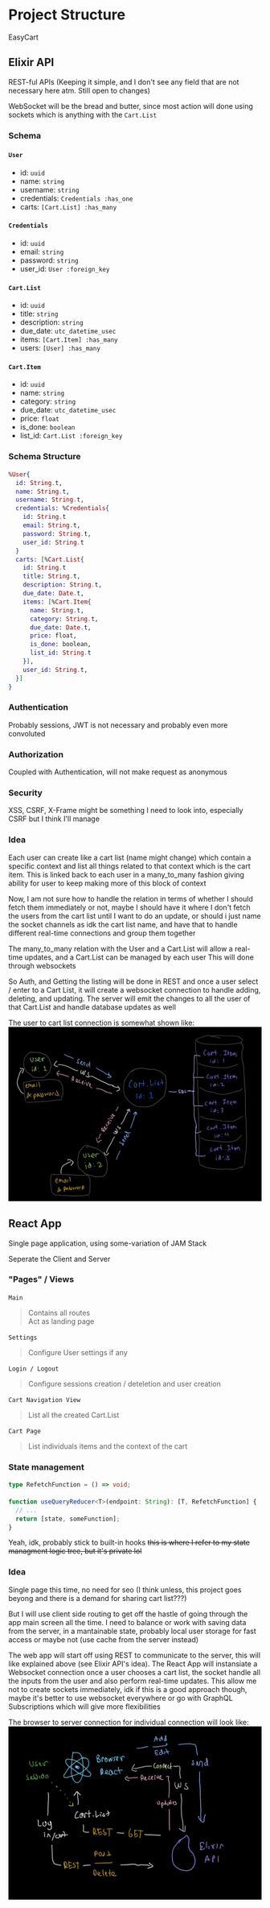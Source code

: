 # Project Structure

EasyCart

## Elixir API

REST-ful APIs (Keeping it simple, and I don't see any field that are not necessary here atm. Still open to changes)

WebSocket will be the bread and butter, since most action will done using sockets which is anything with the `Cart.List`

### Schema

#### `User`

- id: `uuid`
- name: `string`
- username: `string`
- credentials: `Credentials :has_one`
- carts: `[Cart.List] :has_many`

#### `Credentials`

- id: `uuid`
- email: `string`
- password: `string`
- user_id: `User :foreign_key`

#### `Cart.List`

- id: `uuid`
- title: `string`
- description: `string`
- due_date: `utc_datetime_usec`
- items: `[Cart.Item] :has_many`
- users: `[User] :has_many`

#### `Cart.Item`

- id: `uuid`
- name: `string`
- category: `string`
- due_date: `utc_datetime_usec`
- price: `float`
- is_done: `boolean`
- list_id: `Cart.List :foreign_key`

### Schema Structure

```elixir
%User{
  id: String.t,
  name: String.t,
  username: String.t,
  credentials: %Credentials{
    id: String.t
    email: String.t,
    password: String.t,
    user_id: String.t
  }
  carts: [%Cart.List{
    id: String.t
    title: String.t,
    description: String.t,
    due_date: Date.t,
    items: [%Cart.Item{
      name: String.t,
      category: String.t,
      due_date: Date.t,
      price: float,
      is_done: boolean,
      list_id: String.t
    }],
    user_id: String.t,
  }]
}
```

### Authentication

Probably sessions, JWT is not necessary and probably even more convoluted

### Authorization

Coupled with Authentication, will not make request as anonymous

### Security

XSS, CSRF, X-Frame might be something I need to look into, especially CSRF but I think I'll manage

### Idea

Each user can create like a cart list (name might change) which contain a specific context and list all things related to that context which is the cart item. This is linked back to each user in a many_to_many fashion giving ability for user to keep making more of this block of context

Now, I am not sure how to handle the relation in terms of whether I should fetch them immediately or not, maybe I should have it where I don't fetch the users from the cart list until I want to do an update, or should i just name the socket channels as idk the cart list name, and have that to handle different real-time connections and group them together

The many_to_many relation with the User and a Cart.List will allow a real-time updates, and a Cart.List can be managed by each user
This will done through websockets

So Auth, and Getting the listing will be done in REST and once a user select / enter to a Cart List, it will create a websocket connection to handle adding, deleting, and updating. The server will emit the changes to all the user of that Cart.List and handle database updates as well

The user to cart list connection is somewhat shown like: ![`this`](./images/user-to-cartlist.png)

## React App

Single page application, using some-variation of JAM Stack

Seperate the Client and Server

### "Pages" / Views

`Main`

> Contains all routes <br>
> Act as landing page

`Settings`

> Configure User settings if any

`Login / Logout`

> Configure sessions creation / deteletion and user creation

`Cart Navigation View`

> List all the created Cart.List

`Cart Page`

> List individuals items and the context of the cart

### State management

```ts
type RefetchFunction = () => void;

function useQueryReducer<T>(endpoint: String): [T, RefetchFunction] {
  // ...
  return [state, someFunction];
}
```

Yeah, idk, probably stick to built-in hooks ~~this is where I refer to my state managment logic tree, but it's private lol~~

### Idea

Single page this time, no need for seo (I think unless, this project goes beyong and there is a demand for sharing cart list???)

But I will use client side routing to get off the hastle of going through the app main screen all the time. I need to balance or work with saving data from the server, in a mantainable state, probably local user storage for fast access or maybe not (use cache from the server instead)

The web app will start off using REST to communicate to the server, this will like explained above (see Elixir API's idea). The React App will instansiate a Websocket connection once a user chooses a cart list, the socket handle all the inputs from the user and also perform real-time updates. This allow me not to create sockets immediately, idk if this is a good approach though, maybe it's better to use websocket everywhere or go with GraphQL Subscriptions which will give more flexibilities

The browser to server connection for individual connection will look like:
![`browser-to-server`](./images/individual-connection.png)
